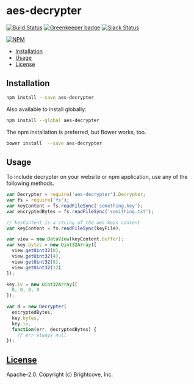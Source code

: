 # aes-decrypter

[![Build Status](https://travis-ci.org/videojs/aes-decrypter.svg?branch=master)](https://travis-ci.org/videojs/aes-decrypter)
[![Greenkeeper badge](https://badges.greenkeeper.io/videojs/aes-decrypter.svg)](https://greenkeeper.io/)
[![Slack Status](http://slack.videojs.com/badge.svg)](http://slack.videojs.com)

[![NPM](https://nodei.co/npm/aes-decrypter.png?downloads=true&downloadRank=true)](https://nodei.co/npm/aes-decrypter/)

<!-- START doctoc generated TOC please keep comment here to allow auto update -->
<!-- DON'T EDIT THIS SECTION, INSTEAD RE-RUN doctoc TO UPDATE -->


- [Installation](#installation)
- [Usage](#usage)
- [License](#license)

<!-- END doctoc generated TOC please keep comment here to allow auto update -->
## Installation

```sh
npm install --save aes-decrypter
```

Also available to install globally:

```sh
npm install --global aes-decrypter
```

The npm installation is preferred, but Bower works, too.

```sh
bower install  --save aes-decrypter
```

## Usage

To include decrypter on your website or npm application, use any of the following methods.
```js
var Decrypter = require('aes-decrypter').Decrypter;
var fs = require('fs');
var keyContent = fs.readFileSync('something.key');
var encryptedBytes = fs.readFileSync('somithing.txt');

// keyContent is a string of the aes-keys content
var keyContent = fs.readFileSync(keyFile);

var view = new DataView(keyContent.buffer);
var key.bytes = new Uint32Array([
  view.getUint32(0),
  view.getUint32(4),
  view.getUint32(8),
  view.getUint32(12)
]);

key.iv = new Uint32Array([
  0, 0, 0, 0
]);

var d = new Decrypter(
  encryptedBytes,
  key.bytes,
  key.iv,
  function(err, decryptedBytes) {
    // err always null
});
```

## [License](LICENSE)

Apache-2.0. Copyright (c) Brightcove, Inc.

